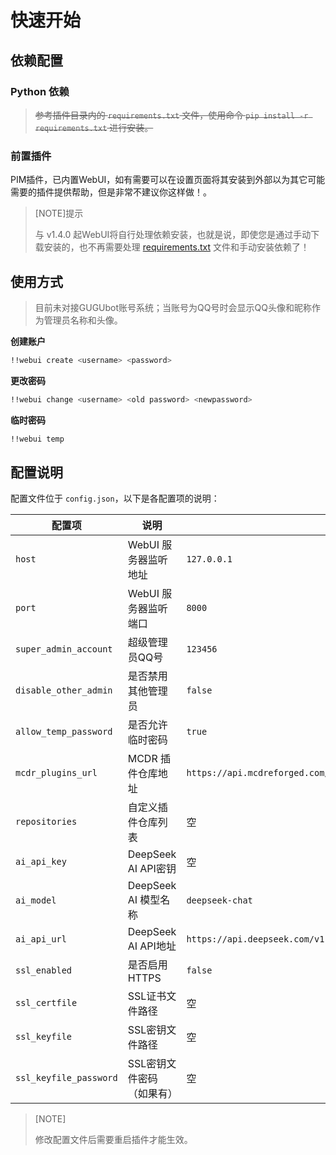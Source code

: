 # 快速开始

## 依赖配置

### Python 依赖

> ~~参考插件目录内的 `requirements.txt` 文件，使用命令 `pip install -r requirements.txt` 进行安装。~~

### 前置插件

PIM插件，已内置WebUI，如有需要可以在设置页面将其安装到外部以为其它可能需要的插件提供帮助，但是非常不建议你这样做！。

> [NOTE]提示
>
> 与 v1.4.0 起WebUI将自行处理依赖安装，也就是说，即使您是通过手动下载安装的，也不再需要处理 [requirements.txt](https://github.com/LoosePrince/PF-MCDR-WebUI/blob/main/requirements.txt) 文件和手动安装依赖了！

## 使用方式

> 目前未对接GUGUbot账号系统；当账号为QQ号时会显示QQ头像和昵称作为管理员名称和头像。

**创建账户**

```bash
!!webui create <username> <password>
```

**更改密码**

```bash
!!webui change <username> <old password> <newpassword>
```

**临时密码**

```bash
!!webui temp
```

## 配置说明

配置文件位于 `config.json`，以下是各配置项的说明：

| 配置项 | 说明 | 默认值 |
|--------|------|--------|
| `host` | WebUI 服务器监听地址 | `127.0.0.1` |
| `port` | WebUI 服务器监听端口 | `8000` |
| `super_admin_account` | 超级管理员QQ号 | `123456` |
| `disable_other_admin` | 是否禁用其他管理员 | `false` |
| `allow_temp_password` | 是否允许临时密码 | `true` |
| `mcdr_plugins_url` | MCDR 插件仓库地址 | `https://api.mcdreforged.com/catalogue/everything_slim.json.xz` |
| `repositories` | 自定义插件仓库列表 | 空 |
| `ai_api_key` | DeepSeek AI API密钥 | 空 |
| `ai_model` | DeepSeek AI 模型名称 | `deepseek-chat` |
| `ai_api_url` | DeepSeek AI API地址 | `https://api.deepseek.com/v1` |
| `ssl_enabled` | 是否启用HTTPS | `false` |
| `ssl_certfile` | SSL证书文件路径 | 空 |
| `ssl_keyfile` | SSL密钥文件路径 | 空 |
| `ssl_keyfile_password` | SSL密钥文件密码（如果有） | 空 |

> [NOTE]
> 
> 修改配置文件后需要重启插件才能生效。
